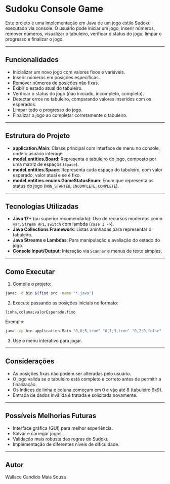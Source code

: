 # Sudoku Console Game

Este projeto é uma implementação em Java de um jogo estilo Sudoku executado via console. O usuário pode iniciar um jogo, inserir números, remover números, visualizar o tabuleiro, verificar o status do jogo, limpar o progresso e finalizar o jogo.

---

## Funcionalidades

- Inicializar um novo jogo com valores fixos e variáveis.
- Inserir números em posições específicas.
- Remover números de posições não fixas.
- Exibir o estado atual do tabuleiro.
- Verificar o status do jogo (não iniciado, incompleto, completo).
- Detectar erros no tabuleiro, comparando valores inseridos com os esperados.
- Limpar todo o progresso do jogo.
- Finalizar o jogo ao completar corretamente o tabuleiro.

---

## Estrutura do Projeto

- **application.Main**: Classe principal com interface de menu no console, onde o usuário interage.
- **model.entities.Board**: Representa o tabuleiro do jogo, composto por uma matriz de espaços (`Space`).
- **model.entities.Space**: Representa cada espaço do tabuleiro, com valor esperado, valor atual e se é fixo.
- **model.entities.enums.GameStatusEnum**: Enum que representa os status do jogo (`NON_STARTED`, `INCOMPLETE`, `COMPLETE`).

---

## Tecnologias Utilizadas

- **Java 17+** (ou superior recomendado): Uso de recursos modernos como `var`, `Stream API`, `switch` com lambda (`case 1 ->`).
- **Java Collections Framework**: Listas aninhadas para representar o tabuleiro.
- **Java Streams e Lambdas**: Para manipulação e avaliação do estado do jogo.
- **Console Input/Output**: Interação via `Scanner` e menus de texto simples.

---

## Como Executar

1. Compile o projeto:

```bash
javac -d bin $(find src -name "*.java")
```

2. Execute passando as posições iniciais no formato:

```
linha,coluna;valorEsperado,fixo
```

Exemplo:

```bash
java -cp bin application.Main "0,0;5,true" "0,1;3,true" "0,2;0,false" ...
```

3. Use o menu interativo para jogar.

---

## Considerações

- As posições fixas não podem ser alteradas pelo usuário.
- O jogo valida se o tabuleiro está completo e correto antes de permitir a finalização.
- Os índices de linha e coluna começam em 0 e vão até 8 (tabuleiro 9x9).
- Entrada de dados inválida é tratada e solicitada novamente.

---

## Possíveis Melhorias Futuras

- Interface gráfica (GUI) para melhor experiência.
- Salvar e carregar jogos.
- Validação mais robusta das regras do Sudoku.
- Implementação de diferentes níveis de dificuldade.

---

## Autor

Wallace Candido Maia Sousa
